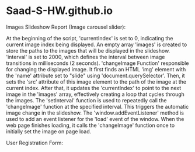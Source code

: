 # Saad-S-HW.github.io

Images Slideshow Report (Image carousel slider):

 At the beginning of the script, 'currentIndex' is set to 0, indicating the current image index being displayed.
An empty array 'images' is created to store the paths to the images that will be displayed in the slideshow.
'interval' is set to 2000, which defines the interval between image transitions in milliseconds (2 seconds).
'changeImage Function' responsible for changing the displayed image. It first finds an HTML 'img' element with the 'name' attribute set to "slide" using 'document.querySelector'. Then, it sets the 'src' attribute of this image element to the path of the image at the current index. After that, it updates the 'currentIndex' to point to the next image in the 'images' array, effectively creating a loop that cycles through the images.
The 'setInterval' function is used to repeatedly call the 'changeImage' function at the specified interval. This triggers the automatic image change in the slideshow.
The 'window.addEventListener' method is used to add an event listener for the 'load' event of the window. When the web page finishes loading, it calls the 'changeImage' function once to initially set the image on page load.


User Registration Form:

